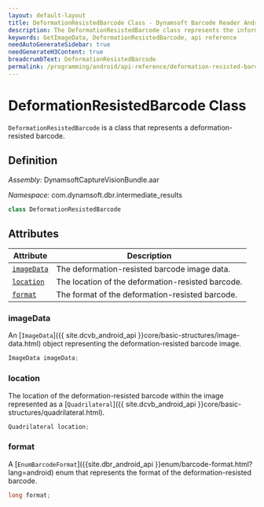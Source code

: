 ```yaml
---
layout: default-layout
title: DeformationResistedBarcode Class - Dynamsoft Barcode Reader Android Edition
description: The DeformationResistedBarcode class represents the information of a deformation resisted barcode with the image data, location and format.
keywords: GetImageData, DeformationResistedBarcode, api reference
needAutoGenerateSidebar: true
needGenerateH3Content: true
breadcrumbText: DeformationResistedBarcode
permalink: /programming/android/api-reference/deformation-resisted-barcode.html
---
```


# DeformationResistedBarcode Class

`DeformationResistedBarcode` is a class that represents a deformation-resisted barcode.

## Definition

*Assembly:* DynamsoftCaptureVisionBundle.aar

*Namespace:* com.dynamsoft.dbr.intermediate_results

```java
class DeformationResistedBarcode
```

## Attributes

| Attribute | Description |
| ------ | ----------- |
| [`imageData`](#imagedata) | The deformation-resisted barcode image data. |
| [`location`](#location) | The location of the deformation-resisted barcode. |
| [`format`](#format) | The format of the deformation-resisted barcode. |

### imageData

An [`ImageData`]({{ site.dcvb_android_api }}core/basic-structures/image-data.html) object representing the deformation-resisted barcode image.

```java
ImageData imageData;
```

### location

The location of the deformation-resisted barcode within the image represented as a [`Quadrilateral`]({{ site.dcvb_android_api }}core/basic-structures/quadrilateral.html).

```java
Quadrilateral location;
```

### format

A [`EnumBarcodeFormat`]({{site.dbr_android_api }}enum/barcode-format.html?lang=android) enum that represents the format of the deformation-resisted barcode.

```java
long format;
```
